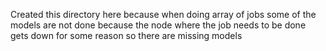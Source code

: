Created this directory here because when doing array of jobs
some of the models are not done because the node where the job
needs to be done gets down for some reason so there are missing
models